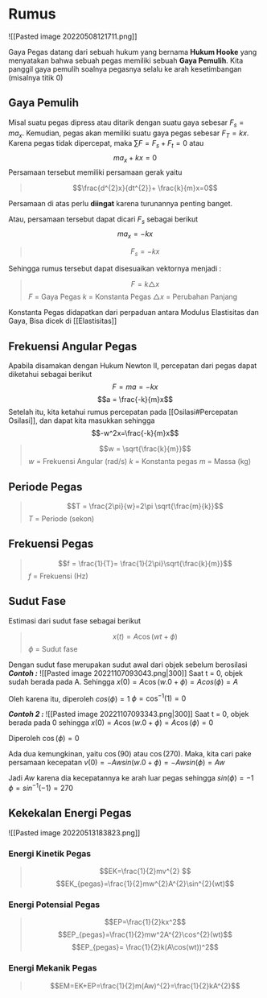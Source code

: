 # Rumus
![[Pasted image 20220508121711.png]]

Gaya Pegas datang dari sebuah hukum yang bernama **Hukum Hooke** yang menyatakan bahwa sebuah pegas memiliki sebuah **Gaya Pemulih**. Kita panggil gaya pemulih soalnya pegasnya selalu ke arah kesetimbangan (misalnya titik 0)

## Gaya Pemulih
Misal suatu pegas dipress atau ditarik dengan suatu gaya sebesar $F_{s} = ma_{x}$. Kemudian, pegas akan memiliki suatu gaya pegas sebesar $F_{T}=kx$. Karena pegas tidak dipercepat, maka $\sum\limits F= F_{s}+F_{t}=0$ atau
$$ma_{x}+kx=0$$
Persamaan tersebut memiliki persamaan gerak yaitu
>$$\frac{d^{2}x}{dt^{2}}+ \frac{k}{m}x=0$$

Persamaan di atas perlu **diingat** karena turunannya penting banget.

Atau, persamaan tersebut dapat dicari $F_s$ sebagai berikut
$$ma_x=-kx$$
> $$F_{s}= -kx$$


Sehingga rumus tersebut dapat disesuaikan vektornya menjadi :

> $$F = k \triangle x$$
> $F$ = Gaya Pegas
> $k$ = Konstanta Pegas
> $\triangle x$ = Perubahan Panjang 

Konstanta Pegas didapatkan dari perpaduan antara Modulus Elastisitas dan Gaya, Bisa dicek di [[Elastisitas]]


## Frekuensi Angular Pegas
Apabila disamakan dengan Hukum Newton II,  percepatan dari pegas dapat diketahui sebagai berikut
$$F=ma =-kx$$
$$a = \frac{-k}{m}x$$
Setelah itu, kita ketahui rumus percepatan pada [[Osilasi#Percepatan Osilasi]], dan dapat kita masukkan sehingga
$$-w^2x=\frac{-k}{m}x$$
> $$w = \sqrt{\frac{k}{m}}$$
> $w$ = Frekuensi Angular (rad/s)
> $k$ = Konstanta pegas
> $m$ = Massa (kg)

## Periode Pegas
>$$T = \frac{2\pi}{w}=2\pi \sqrt{\frac{m}{k}}$$
>$T$ = Periode (sekon)

## Frekuensi Pegas
>$$f = \frac{1}{T}= \frac{1}{2\pi}\sqrt{\frac{k}{m}}$$
>$f$ = Frekuensi (Hz)

## Sudut Fase
Estimasi dari sudut fase sebagai berikut
> $$x(t) = A\cos(wt+\phi)$$
> $\phi$ = Sudut fase

Dengan sudut fase merupakan sudut awal dari objek sebelum berosilasi
***Contoh :***
![[Pasted image 20221107093043.png|300]]
Saat t = 0, objek sudah berada pada A. Sehingga 
$x(0) = A \cos (w.0+\phi) = A cos(\phi)=A$  

Oleh karena itu, diperoleh
$cos(\phi) = 1$
$\phi = \cos^{-1}(1) = 0$

***Contoh 2 :***
![[Pasted image 20221107093343.png|300]]
Saat t = 0, objek berada pada 0 sehingga
$x(0) = A \cos(w.0 + \phi) = A\cos(\phi)= 0$

Diperoleh
$\cos(\phi) = 0$

Ada dua kemungkinan, yaitu $\cos(90)$ atau $\cos (270)$. Maka, kita cari pake persamaan kecepatan
$v(0) = -Awsin(w.0+\phi) = -Aw sin(\phi) = Aw$

Jadi $Aw$ karena dia kecepatannya ke arah luar pegas sehingga
$sin(\phi) = -1$
$\phi = sin^{-1} (-1) = 270$


## Kekekalan Energi Pegas
![[Pasted image 20220513183823.png]]

### Energi Kinetik Pegas
>$$EK=\frac{1}{2}mv^{2} $$$$EK_{pegas}=\frac{1}{2}mw^{2}A^{2}\sin^{2}(wt)$$

### Energi Potensial Pegas
>$$EP=\frac{1}{2}kx^2$$ $$EP_{pegas}=\frac{1}{2}mw^2A^{2}\cos^{2}(wt)$$
>$$EP_{pegas}= \frac{1}{2}k(A\cos(wt))^2$$

### Energi Mekanik Pegas
>$$EM=EK+EP=\frac{1}{2}m(Aw)^{2}=\frac{1}{2}kA^{2}$$


